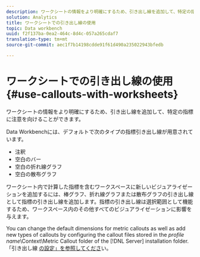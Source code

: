 ```yaml
---
description: ワークシートの情報をより明確にするため、引き出し線を追加して、特定の指標に注意を向けることができます。
solution: Analytics
title: ワークシートでの引き出し線の使用
topic: Data workbench
uuid: f2f137ba-0ea2-464c-8d4c-057a265cdaf7
translation-type: tm+mt
source-git-commit: aec1f7b14198cdde91f61d490a235022943bfedb

---
```



# ワークシートでの引き出し線の使用{#use-callouts-with-worksheets}

ワークシートの情報をより明確にするため、引き出し線を追加して、特定の指標に注意を向けることができます。

Data Workbenchには、デフォルトで次のタイプの指標引き出し線が用意されています。

* 注釈
* 空白のバー
* 空白の折れ線グラフ
* 空白の散布グラフ

ワークシート内で計算した指標を含むワークスペースに新しいビジュアライゼーションを追加するには、棒グラフ、折れ線グラフまたは散布グラフの引き出し線として指標の引き出し線を追加します。指標の引き出し線は選択範囲として機能するため、ワークスペース内のその他すべてのビジュアライゼーションに影響を与えます。

You can change the default dimensions for metric callouts as well as add new types of callouts by configuring the callout files stored in the *profile name*\Context\Metric Callout folder of the [!DNL Server] installation folder. 「引き出し線 [の設定」を参照してくださ](../../../../home/c-get-started/c-intf-anlys-ftrs/c-config-callouts.md#concept-f6e91e172f5e4c009245c9c549beb76a)い。

